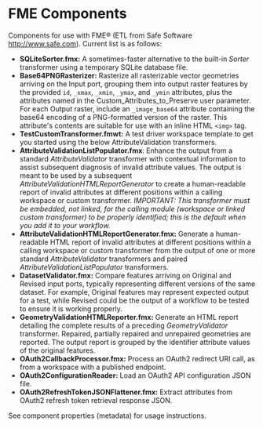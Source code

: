 # FME Components

Components for use with FME&reg; (ETL from Safe Software http://www.safe.com).  Current list is as follows:

* **SQLiteSorter.fmx:**  A sometimes-faster alternative to the built-in _Sorter_ transformer using a temporary SQLite database file.
* **Base64PNGRasterizer:**  Rasterize all rasterizable vector geometries arriving on the Input port, grouping them into output raster features by the provided `id`, `_xmax`, `_xmin`, `_ymax`, and `_ymin` attributes, plus the attributes named in the Custom_Attributes_to_Preserve user parameter. For each Output raster, include an `_image_base64` attribute containing the base64 encoding of a PNG-formatted version of the raster. This attribute's contents are suitable for use with an inline HTML `<img>` tag.
* **TestCustomTransformer.fmwt:**  A test driver workspace template to get you started using the below AttributeValidation transformers.
* **AttributeValidationListPopulator.fmx**:  Enhance the output from a standard _AttributeValidator_ transformer with contextual information to assist subsequent diagnosis of invalid attribute values. The output is meant to be used by a subsequent _AttributeValidationHTMLReportGenerator_ to create a human-readable report of invalid attributes at different positions within a calling workspace or custom transformer.  _IMPORTANT: This transformer must be embedded, not linked, for the calling module (workspace or linked custom transformer) to be properly identified; this is the default when you add it to your workflow._
* **AttributeValidationHTMLReportGenerator.fmx:**  Generate a human-readable HTML report of invalid attributes at different positions within a calling workspace or custom transformer from the output of one or more standard _AttributeValidator_ transformers and paired _AttributeValidationListPopulator_ transformers.
* **DatasetValidator.fmx:**  Compare features arriving on Original and Revised input ports, typically representing different versions of the same dataset.  For example, Original features may represent expected output for a test, while Revised could be the output of a workflow to be tested to ensure it is working properly.
* **GeometryValidationHTMLReporter.fmx:**  Generate an HTML report detailing the complete results of a preceding _GeometryValidator_ transformer.  Repaired, partially repaired and unrepaired geometries are reported.  The output report is grouped by the identifier attribute values of the original features.
* **OAuth2CallbackProcessor.fmx:**  Process an OAuth2 redirect URI call, as from a workspace with a published endpoint.
* **OAuth2ConfigurationReader:**  Load an OAuth2 API configuration JSON file.
* **OAuth2RefreshTokenJSONFlattener.fmx:**  Extract attributes from OAuth2 refresh token retrieval response JSON.

See component properties (metadata) for usage instructions.
